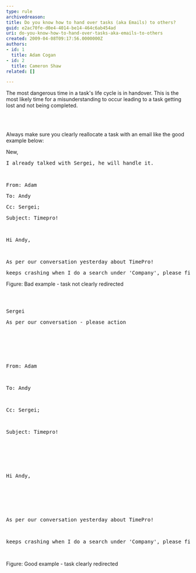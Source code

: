 ```yaml
---
type: rule
archivedreason: 
title: Do you know how to hand over tasks (aka Emails) to others?
guid: e2ac70fe-d0e4-4014-be14-464c6ab454ad
uri: do-you-know-how-to-hand-over-tasks-aka-emails-to-others
created: 2009-04-08T09:17:56.0000000Z
authors:
- id: 1
  title: Adam Cogan
- id: 2
  title: Cameron Shaw
related: []

---
```



The most dangerous time in a task's life cycle is in handover. This is the most likely time for a misunderstanding to occur leading to a task getting lost and not being completed.<br>

<br><excerpt class='endintro'></excerpt><br>

  <p>Always make sure you clearly reallocate a task with an email like the good example below&#58; <br>
<span class="ms-rteCustom-GreyBox">
<p>New,</p>
<pre>I already talked with Sergei, he will handle it.</pre>
<pre>________________________________________</pre>
<pre>From&#58; Adam </pre>
<pre>To&#58; Andy </pre>
<pre>Cc&#58; Sergei; </pre>
<pre>Subject&#58; Timepro!</pre>
<pre>&#160;</pre>
<pre>Hi Andy,</pre>
<pre>&#160;</pre>
<pre>As per our conversation yesterday about TimePro! </pre>
<pre>keeps crashing when I do a search under 'Company', please fix</pre>
</span></p>
<span class="ms-rteCustom-FigureBad">Figure&#58; Bad example - task not clearly redirected </span>
<pre>&#160;</pre>
<pre><span class="ms-rteCustom-GreyBox"><p>Sergei</p><pre>As per our conversation - please action</pre>
<pre>________________________________________</pre>
<pre>From&#58; Adam </pre>
<pre>To&#58; Andy </pre>
<pre>Cc&#58; Sergei; </pre>
<pre>Subject&#58; Timepro! </pre>
<pre>&#160;</pre>
<pre>Hi Andy,</pre>
<pre>&#160;</pre>
<pre>As per our conversation yesterday about TimePro! </pre>
<pre>keeps crashing when I do a search under 'Company', please fix</pre>
</span></pre>
<span class="ms-rteCustom-FigureGood">Figure&#58; Good example - task clearly redirected</span> 



